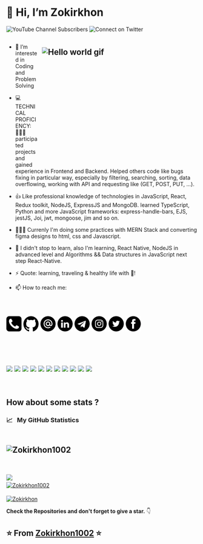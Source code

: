 # 👋 Hi, I’m Zokirkhon
<!-- <img align="center" src="https://pbs.twimg.com/profile_banners/1951820972/1611850287/1080x360" /> -->
![YouTube Channel Subscribers](https://img.shields.io/youtube/channel/subscribers/UCBI6_Pnm_tBbcRiRGjXLl3w?label=SUBSCRIBERS&logo=Youtube&style=for-the-badge)
![Connect on Twitter](https://img.shields.io/twitter/follow/Zokirkhan1?logo=Twitter&color=1DA1F2&style=for-the-badge)
## <img style="margin:10px" align="right" alt="Hello world gif" src="./assets/hi.gif" height="300" width="400" />

- 👀 I’m interested in Coding and Problem Solving

- 💻 TECHNICAL PROFICIENCY: 
  👨🏻‍💻 participated projects and gained experience in Frontend and Backend. Helped others code like bugs fixing in particular way, especially by filtering, searching, sorting, data overflowing, working with API and requesting like (GET, POST, PUT, ...).

- 👍 Like professional knowledge of technologies in JavaScript, React, Redux toolkit, NodeJS, ExpressJS and MongoDB. learned TypeScript, Python and more JavaScript frameworks: express-handle-bars, EJS, jestJS, Joi, jwt, mongoose, jim and so on.

- 👨🏻‍💻 Currenly I'm doing some practices with MERN Stack and converting figma designs to html, css and Javascript.

- 🌱 I didn't stop to learn, also I'm learning, React Native, NodeJS in advanced level and Algorithms && Data structures in JavaScript next step React-Native.

- ⚡ Quote: learning, traveling & healthy life with 🏓!

- 📫 How to reach me:
<br />

 ## [<img src="./assets/tel.png" alt="github logo" width="40">](tel:821080891816) [<img src="./assets/github.png" alt="github logo" width="40">](https://github.com/Zokirkhon1002) [<img src="./assets/email.png" alt="gmaillogo" width="40">](mailto:zokirxonkotibxanov@gmail.com) [<img src="./assets/link.png" alt="linkedin logo" width="40">](https://www.linkedin.com/in/zokirkhon-kotibkhonov-2997b1202) [<img src="./assets/telegram.png" alt="linkedin logo" width="40">](https://t.me/Zokirkhann1002) [<img src="./assets/instagram.png" alt="linkedin logo" width="40">](https://www.instagram.com/zokirkhan1002) [<img src="./assets/Twitter.png" width="40">](https://mobile.twitter.com/Zokirkhan1) [<img src="./assets/fb.png" alt="linkedin logo" width="40">](https://m.facebook.com/Zokirkhan102)
 

 <br />
 <br />

 ## <img src="https://media.giphy.com/media/IdyAQJVN2kVPNUrojM/giphy.gif" width="50"> <img src="https://media.giphy.com/media/XAxylRMCdpbEWUAvr8/giphy.gif" width="50"> <img src="https://media.giphy.com/media/fsEaZldNC8A1PJ3mwp/giphy.gif" width="50"> <img src="https://media.giphy.com/media/ln7z2eWriiQAllfVcn/giphy.gif" width="50" /> <img src="https://cdn.worldvectorlogo.com/logos/typescript.svg" width="50"> <img src="https://media.giphy.com/media/eNAsjO55tPbgaor7ma/giphy.gif" width="50"> <img src="https://cdn.icon-icons.com/icons2/2415/PNG/512/redux_original_logo_icon_146365.png" width="50"> <img src="https://media.giphy.com/media/kdFc8fubgS31b8DsVu/giphy.gif" width="50"> <img src="https://media.giphy.com/media/Ri2TUcKlaOcaDBxFpY/giphy.gif" width="50"> <img src="https://cdn.icon-icons.com/icons2/2415/PNG/512/mongodb_original_wordmark_logo_icon_146425.png" width="50"> <img src="https://media.giphy.com/media/LMt9638dO8dftAjtco/giphy.gif" width="50">
 <br /> 

 ## How about some stats ? 




 <h3>
  <summary>
    📈  &nbsp; My GitHub Statistics
  </summary> 
  <br>

   ## <p align="left"> <img src="https://komarev.com/ghpvc/?username=Zokirkhon1002&label=Profile%20views&color=0e75b6&style=flat" alt="Zokirkhon1002" /> </p>

  
  <br>

  <p>
   <a align="center" style="text-align:center;" href="https://github.com/Zokirkhon1002">
    <img src="https://github-readme-stats-eight-theta.vercel.app/api?username=Zokirkhon1002&show_icons=true&theme=midnight-white&count_private=true" >
  </a>
  <br>
   <a style="text-align:center;" href="https://github.com/Zokirkhon1002">
    <img align="center" src="https://github-readme-streak-stats.herokuapp.com/?user=Zokirkhon1002&" alt="Zokirkhon1002" />
  </a>
  <br>
   <br>
   <a style="text-align:center; margin-top: 10px" href="https://github.com/Zokirkhon1002">
    <img align="center" src="https://github-readme-stats.vercel.app/api/top-langs/?username=Zokirkhon1002&show_icons=true&theme=midnight-white&layout=compact" alt="Zokirkhon" />
  </a>
   
   
</p>

</h3>


**Check the Repositories and don't forget to give a star.** 👇

⭐️ From [Zokirkhon1002](https://github.com/Zokirkhon1002?tab=repositories) ⭐️
-------

<!---
Zokirkhon1002/Zokirkhon1002 is a ✨ special ✨ repository because its `README.md` (this file) appears on your GitHub profile.
You can click the Preview link to take a look at your changes.
--->
